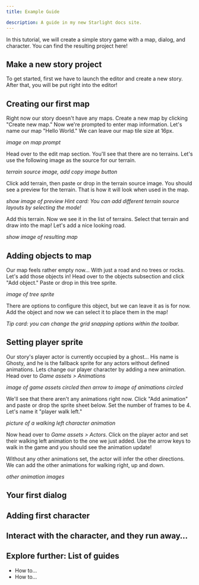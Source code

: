 ```yaml
---
title: Example Guide

description: A guide in my new Starlight docs site.
---
```


In this tutorial, we will create a simple story game with a map, dialog, and character. You can find the resulting project here!

## Make a new story project

To get started, first we have to launch the editor and create a new story. After that, you will be put right into the editor!

## Creating our first map

Right now our story doesn't have any maps. Create a new map by clicking "Create new map." Now we're prompted to enter map information. Let's name our map "Hello World." We can leave our map tile size at 16px.

_image on map prompt_

Head over to the edit map section. You'll see that there are no terrains. Let's use the following image as the source for our terrain.

_terrain source image, add copy image button_

Click add terrain, then paste or drop in the terrain source image. You should see a preview for the terrain. That is how it will look when used in the map.

_show image of preview_
_Hint card: You can add different terrain source layouts by selecting the mode!_

Add this terrain. Now we see it in the list of terrains. Select that terrain and draw into the map! Let's add a nice looking road.

_show image of resulting map_

## Adding objects to map

Our map feels rather empty now... With just a road and no trees or rocks. Let's add those objects in! Head over to the objects subsection and click "Add object." Paste or drop in this tree sprite.

_image of tree sprite_

There are options to configure this object, but we can leave it as is for now. Add the object and now we can select it to place them in the map!

_Tip card: you can change the grid snapping options within the toolbar._

## Setting player sprite

Our story's player actor is currently occupied by a ghost... His name is Ghosty, and he is the fallback sprite for any actors without defined animations. Lets change our player character by adding a new animation. Head over to _Game assets > Animations_

_image of game assets circled then arrow to image of animations circled_

We'll see that there aren't any animations right now. Click "Add animation" and paste or drop the sprite sheet below. Set the number of frames to be 4. Let's name it "player walk left."

_picture of a walking left character animation_

Now head over to _Game assets > Actors_. Click on the player actor and set their walking left animation to the one we just added. Use the arrow keys to walk in the game and you should see the animation update!

Without any other animations set, the actor will infer the other directions. We can add the other animations for walking right, up and down.

_other animation images_

## Your first dialog

## Adding first character

## Interact with the character, and they run away…

## Explore further: List of guides

- How to…
- How to…

